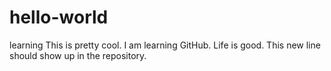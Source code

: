 # hello-world
learning
This is pretty cool.  I am learning GitHub.  Life is good.
This new line should show up in the repository.